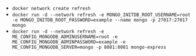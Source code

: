 * `docker network create refresh`
* `docker run -d --network refresh -e MONGO_INITDB_ROOT_USERNAME=root -e MONGO_INITDB_ROOT_PASSWORD=example --name mongo -p 27017:27017 mongo`
* `docker run -d --network refresh -e ME_CONFIG_MONGODB_ADMINUSERNAME=root -e ME_CONFIG_MONGODB_ADMINPASSWORD=example -e ME_CONFIG_MONGODB_SERVER=mongo -p 8081:8081 mongo-express`